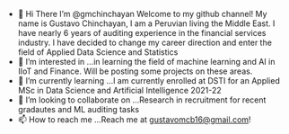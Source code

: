 - 👋 Hi There
I’m @gmchinchayan
Welcome to my github channel!
My name is Gustavo Chinchayan, I am a Peruvian living the Middle East. I have nearly 6 years of auditing experience in the financial services industry. I have decided to change my career direction and enter the field of Applied Data Science and Statistics
- 👀 I’m interested in ...in learning the field of machine learning and AI in IIoT and Finance. Will be posting some projects on these areas.
- 🌱 I’m currently learning ...I am currently enrolled at DSTI for an Applied MSc in Data Science and Artificial Intelligence 2021-22
- 💞️ I’m looking to collaborate on ...Research in recruitment for recent gradautes and ML auditing tasks
- 📫 How to reach me ...Reach me at gustavomcb16@gmail.com!

<!---
gmchinchayan/gmchinchayan is a ✨ special ✨ repository because its `README.md` (this file) appears on your GitHub profile.
You can click the Preview link to take a look at your changes.
--->

